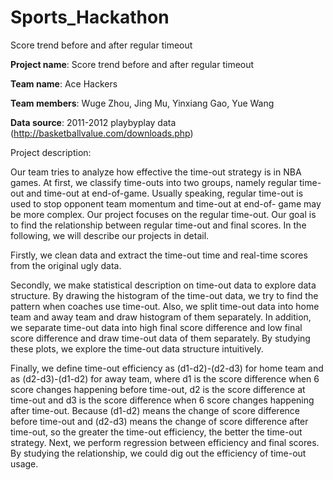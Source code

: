 # Sports_Hackathon
Score trend before and after regular timeout

__Project name__: Score trend before and after regular timeout

__Team name__: Ace Hackers

__Team members__: Wuge Zhou, Jing Mu, Yinxiang Gao, Yue Wang

__Data source__: 2011-2012 playbyplay data (http://basketballvalue.com/downloads.php)


Project description:

Our team tries to analyze how effective the time-out strategy is in NBA games. At first, we classify time-outs into two groups, namely regular time-out and time-out at end-of-game. Usually speaking, regular time-out is used to stop opponent team momentum and time-out at end-of- game may be more complex. Our project focuses on the regular time-out. Our goal is to find the relationship between regular time-out and final scores. In the following, we will describe our projects in detail.
    
Firstly, we clean data and extract the time-out time and real-time scores from the original ugly data.
    
Secondly, we make statistical description on time-out data to explore data structure. By drawing the histogram of the time-out data, we try to find the pattern when coaches use time-out. Also, we split time-out data into home team and away team and draw histogram of them separately. In addition, we separate time-out data into high final score difference and low final score difference and draw time-out data of them separately. By studying these plots, we explore the time-out data structure intuitively.
    
Finally, we define time-out efficiency as (d1-d2)-(d2-d3) for home team and as (d2-d3)-(d1-d2) for away team, where d1 is the score difference when 6 score changes happening before time-out, d2 is the score difference at time-out and d3 is the score difference when 6 score changes happening after time-out. Because (d1-d2) means the change of score difference before time-out and (d2-d3) means the change of score difference after time-out, so the greater the time-out efficiency, the better the time-out strategy. Next, we perform regression between efficiency and final scores. By studying the relationship, we could dig out the efficiency of time-out usage.


